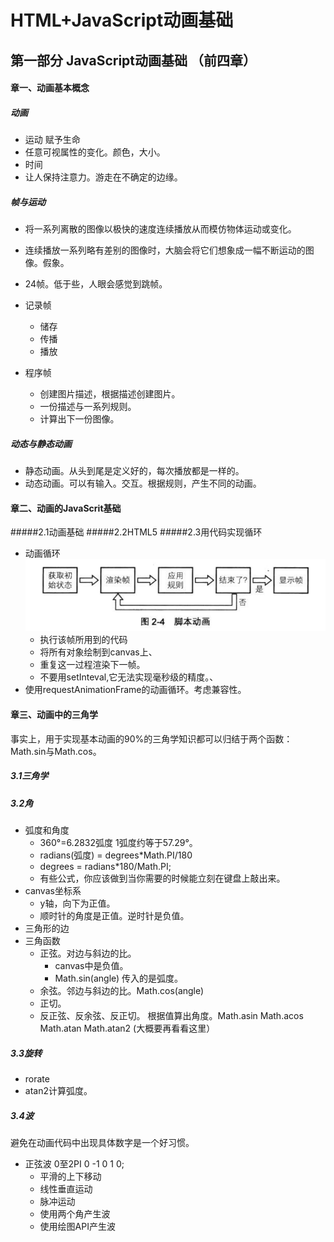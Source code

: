 # HTML+JavaScript动画基础

## 第一部分 JavaScript动画基础 （前四章）

#### 章一、动画基本概念
##### 动画
* 运动 赋予生命
* 任意可视属性的变化。颜色，大小。
* 时间 
* 让人保持注意力。游走在不确定的边缘。

##### 帧与运动  
* 将一系列离散的图像以极快的速度连续播放从而模仿物体运动或变化。
* 连续播放一系列略有差别的图像时，大脑会将它们想象成一幅不断运动的图像。假象。
* 24帧。低于些，人眼会感觉到跳帧。

* 记录帧
    * 储存
    * 传播
    * 播放 
* 程序帧
    * 创建图片描述，根据描述创建图片。
    * 一份描述与一系列规则。
    * 计算出下一份图像。 

##### 动态与静态动画
* 静态动画。从头到尾是定义好的，每次播放都是一样的。
* 动态动画。可以有输入。交互。根据规则，产生不同的动画。 

#### 章二、动画的JavaScrit基础
#####2.1动画基础
#####2.2HTML5
#####2.3用代码实现循环
* 动画循环
![示意图](img/2_1.png)
    * 执行该帧所用到的代码
    * 将所有对象绘制到canvas上、
    * 重复这一过程渲染下一帧。
    * 不要用setInteval,它无法实现毫秒级的精度。、
* 使用requestAnimationFrame的动画循环。考虑兼容性。

#### 章三、动画中的三角学
事实上，用于实现基本动画的90%的三角学知识都可以归结于两个函数：Math.sin与Math.cos。

##### 3.1三角学
##### 3.2角
* 弧度和角度
    * 360°=6.2832弧度  1弧度约等于57.29°。
    * radians(弧度) = degrees*Math.PI/180
    * degrees = radians*180/Math.PI; 
    * 有些公式，你应该做到当你需要的时候能立刻在键盘上敲出来。
* canvas坐标系
    * y轴，向下为正值。
    * 顺时针的角度是正值。逆时针是负值。
* 三角形的边
* 三角函数
    * 正弦。对边与斜边的比。
        * canvas中是负值。
        * Math.sin(angle) 传入的是弧度。
    * 余弦。邻边与斜边的比。Math.cos(angle)
    * 正切。
    * 反正弦、反余弦、反正切。  根据值算出角度。Math.asin Math.acos Math.atan Math.atan2 (大概要再看看这里）

##### 3.3旋转
* rorate
* atan2计算弧度。

##### 3.4波
避免在动画代码中出现具体数字是一个好习惯。
* 正弦波 0至2PI 0 -1 0 1 0;
    * 平滑的上下移动
    * 线性垂直运动
    * 脉冲运动
    * 使用两个角产生波
    * 使用绘图API产生波
    
 


